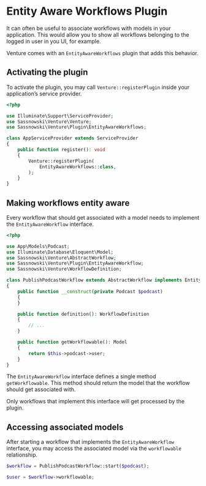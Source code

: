 # Entity Aware Workflows Plugin

It can often be useful to associate workflows with models in your application.
This would allow you to show all workflows belonging to the logged in user in
you UI, for example.

Venture comes with an `EntityAwareWorkflows` plugin that adds this behavior.

## Activating the plugin

To activate the plugin, you may call `Venture::registerPlugin` inside your
application’s service provider.

```php
<?php

use Illuminate\Support\ServiceProvider;
use Sassnowski\Venture\Venture;
use Sassnowski\Venture\Plugin\EntityAwareWorkflows;

class AppServiceProvider extends ServiceProvider
{
    public function register(): void
    {
        Venture::registerPlugin(
            EntityAwareWorkflows::class,
        );
    }
}
```

## Making workflows entity aware

Every workflow that should get associated with a model needs to implement the
`EntityAwareWorkflow` interface.

```php
<?php

use App\Models\Podcast;
use Illuminate\Database\Eloquent\Model;
use Sassnowski\Venture\AbstractWorkflow;
use Sassnowski\Venture\Plugin\EntityAwareWorkflow;
use Sassnowski\Venture\WorkflowDefinition;

class PublishPodcastWorkflow extends AbstractWorkflow implements EntityAwareWorkflow
{
    public function __construct(private Podcast $podcast)
    {
    }

    public function definition(): WorkflowDefinition
    {
        // ...
    }

    public function getWorkflowable(): Model
    {
     	return $this->podcast->user;
    }
}
```

The `EntityAwareWorkflow` interface defines a single method `getWorkflowable`.
This method should return the model that the workflow should get associated
with.

Only workflows that implement this interface will get processed by the plugin.

## Accessing associated models

After starting a workflow that implements the `EntityAwareWorkflow` interface,
you may access the associated model via the `workflowable` relationship.

```php
$workflow = PublishPodcastWorkflow::start($podcast);

$user = $workflow->workflowable;
```
